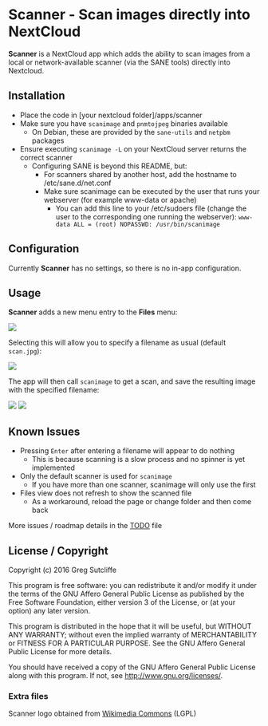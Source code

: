 # Scanner - Scan images directly into NextCloud

**Scanner** is a NextCloud app which adds the ability to scan images from a
local or network-available scanner (via the SANE tools) directly into
Nextcloud.

## Installation

* Place the code in [your nextcloud folder]/apps/scanner
* Make sure you have `scanimage` and `pnmtojpeg` binaries available
  * On Debian, these are provided by the `sane-utils` and `netpbm` packages
* Ensure executing `scanimage -L` on your NextCloud server returns the correct scanner
  * Configuring SANE is beyond this README, but:
    * For scanners shared by another host, add the hostname to /etc/sane.d/net.conf
    * Make sure scanimage can be executed by the user that runs your webserver (for example www-data or apache)
      * You can add this line to your /etc/sudoers file (change the user to the corresponding one running the webserver):
      `www-data ALL = (root) NOPASSWD: /usr/bin/scanimage`

## Configuration

Currently **Scanner** has no settings, so there is no in-app configuration.

## Usage

**Scanner** adds a new menu entry to the **Files** menu:

![](./screenshots/menu.png)

Selecting this will allow you to specify a filename as usual (default `scan.jpg`):

![](./screenshots/scan.png)

The app will then call `scanimage` to get a scan, and save the resulting image with the specified filename:

![](./screenshots/result.png)
![](./screenshots/show.png)

## Known Issues

* Pressing `Enter` after entering a filename will appear to do nothing
  * This is because scanning is a slow process and no spinner is yet implemented
* Only the default scanner is used for `scanimage`
  * If you have more than one scanner, scanimage will only use the first
* Files view does not refresh to show the scanned file
  * As a workaround, reload the page or change folder and then come back

More issues / roadmap details in the [TODO](TODO.md) file

## License / Copyright

Copyright (c) 2016 Greg Sutcliffe

This program is free software: you can redistribute it and/or modify
it under the terms of the GNU Affero General Public License as published by
the Free Software Foundation, either version 3 of the License, or
(at your option) any later version.

This program is distributed in the hope that it will be useful,
but WITHOUT ANY WARRANTY; without even the implied warranty of
MERCHANTABILITY or FITNESS FOR A PARTICULAR PURPOSE.  See the
GNU Affero General Public License for more details.

You should have received a copy of the GNU Affero General Public License
along with this program.  If not, see <http://www.gnu.org/licenses/>.

### Extra files

Scanner logo obtained from
[Wikimedia Commons](https://commons.wikimedia.org/wiki/File:Gnome-dev-scanner.svg)
(LGPL)
